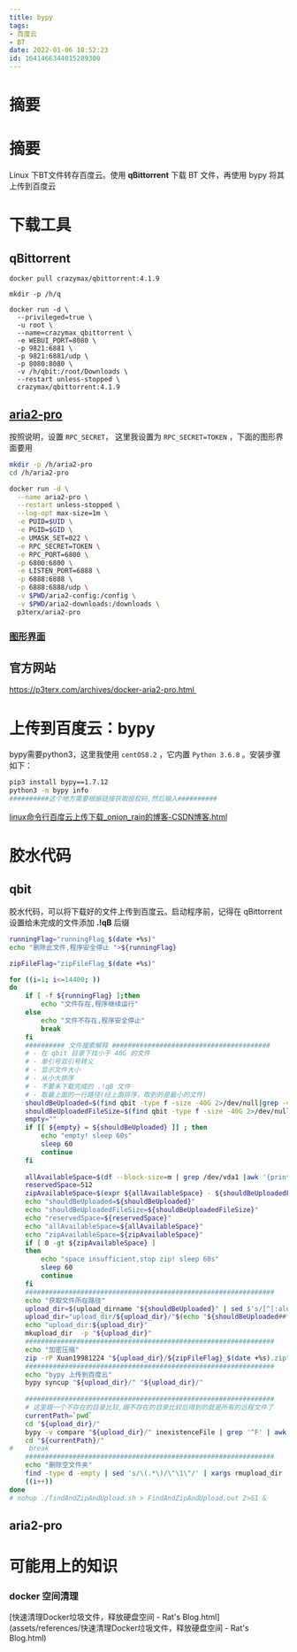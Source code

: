 ```yaml
---
title: bypy
tags: 
- 百度云
- BT
date: 2022-01-06 18:52:23
id: 1641466344015289300
---
```

# 摘要

# 摘要

Linux 下BT文件转存百度云。使用 **qBittorrent** 下载 BT 文件，再使用 bypy 将其上传到百度云

# 下载工具

## qBittorrent 

```shell
docker pull crazymax/qbittorrent:4.1.9

mkdir -p /h/q 

docker run -d \
  --privileged=true \
  -u root \
  --name=crazymax_qbittorrent \
  -e WEBUI_PORT=8080 \
  -p 9821:6881 \
  -p 9821:6881/udp \
  -p 8080:8080 \
  -v /h/qbit:/root/Downloads \
  --restart unless-stopped \
  crazymax/qbittorrent:4.1.9
```

## [aria2-pro](https://hub.docker.com/r/p3terx/aria2-pro) 

按照说明，设置 `RPC_SECRET`， 这里我设置为 `RPC_SECRET=TOKEN` ，下面的图形界面要用

```sh
mkdir -p /h/aria2-pro 
cd /h/aria2-pro 

docker run -d \
  --name aria2-pro \
  --restart unless-stopped \
  --log-opt max-size=1m \
  -e PUID=$UID \
  -e PGID=$GID \
  -e UMASK_SET=022 \
  -e RPC_SECRET=TOKEN \
  -e RPC_PORT=6800 \
  -p 6800:6800 \
  -e LISTEN_PORT=6888 \
  -p 6888:6888 \
  -p 6888:6888/udp \
  -v $PWD/aria2-config:/config \
  -v $PWD/aria2-downloads:/downloads \
  p3terx/aria2-pro
```

### [图形界面](https://github.com/mayswind/AriaNg-Native) 

## 官方网站

https://p3terx.com/archives/docker-aria2-pro.html 

# 上传到百度云：bypy

bypy需要python3，这里我使用 `centOS8.2` ，它内置 `Python 3.6.8` 。安装步骤如下：

```sh
pip3 install bypy==1.7.12
python3 -m bypy info
##########这个地方需要根据链接获取授权码,然后输入##########
```

 [linux命令行百度云上传下载_onion_rain的博客-CSDN博客.html](assets/references/linux命令行百度云上传下载_onion_rain的博客-CSDN博客.html) 

# 胶水代码

## qbit

胶水代码，可以将下载好的文件上传到百度云。启动程序前，记得在 qBittorrent 设置给未完成的文件添加 **.!qB** 后缀

```sh
runningFlag="runningFlag_$(date +%s)"
echo "删除此文件,程序安全停止 ">${runningFlag}

zipFileFlag="zipFileFlag_$(date +%s)"

for ((i=1; i<=14400; ))
do
    if [ -f ${runningFlag} ];then
        echo "文件存在,程序继续运行"
    else
        echo "文件不存在,程序安全停止"
        break
    fi
    ########## 文件搜索解释 ########################################
    # - 在 qbit 目录下找小于 40G 的文件
    # - 单引号双引号转义
    # - 显示文件大小
    # - 从小大排序
    # - 不要未下载完成的 .!qB 文件
    # - 取最上面的一行路径(经上面排序，取到的是最小的文件)
    shouldBeUploaded=$(find qbit -type f -size -40G 2>/dev/null|grep -v '!qB$'|grep -v parts|grep -v ${zipFileFlag}|sed 's/\([\x20-\x2E\x3A-\x40\x5B-\x60\x7B-\x7E]\)/\\\1/g'|xargs du --exclude="." -m 2>/dev/null| sort -n |sed -n 1p|sed 's/^[0-9]*\x09//g')
    shouldBeUploadedFileSize=$(find qbit -type f -size -40G 2>/dev/null|grep -v '!qB$'|grep -v parts|grep -v ${zipFileFlag}|sed 's/\([\x20-\x2E\x3A-\x40\x5B-\x60\x7B-\x7E]\)/\\\1/g'|xargs du --exclude="." -m 2>/dev/null| sort -n |sed -n 1p|awk '{print $1}')
    empty=""
    if [[ ${empty} = ${shouldBeUploaded} ]] ; then
        echo "empty! sleep 60s"
        sleep 60
        continue
    fi
    
    allAvailableSpace=$(df --block-size=m | grep /dev/vda1 |awk '{print  $4}'|sed 's/\(.*\)\(.\)/\1/g')
    reservedSpace=512
    zipAvailableSpace=$(expr ${allAvailableSpace} - ${shouldBeUploadedFileSize} - ${reservedSpace})
    echo "shouldBeUploaded=${shouldBeUploaded}"
    echo "shouldBeUploadedFileSize=${shouldBeUploadedFileSize}"
    echo "reservedSpace=${reservedSpace}"
    echo "allAvailableSpace=${allAvailableSpace}"
    echo "zipAvailableSpace=${zipAvailableSpace}"
    if [ 0 -gt ${zipAvailableSpace} ]
    then
        echo "space insufficient,stop zip! sleep 60s"
        sleep 60
        continue
    fi
    ###############################################################
    echo "获取文件所在路径"
    upload_dir=$(upload_dirname "${shouldBeUploaded}" | sed $'s/[^[:alnum:]\/]/_/g')
    upload_dir="upload_dir/${upload_dir}/"$(echo "${shouldBeUploaded##*/}"|sed $'s/[^[:alnum:]\/]/_/g')
    echo "upload_dir:${upload_dir}"
    mkupload_dir  -p "${upload_dir}"
    ###############################################################
    echo "加密压缩"
    zip -rP Xuan19981224 "${upload_dir}/${zipFileFlag}_$(date +%s).zip" "${shouldBeUploaded}" -m
    ###############################################################
    echo "bypy 上传到百度云"
    bypy syncup "${upload_dir}/" "${upload_dir}/" 
    
    ###############################################################
    # 这里跟一个不存在的目录比较,跟不存在的目录比较后得到的就是所有的远程文件了
    currentPath=`pwd`
    cd "${upload_dir}/"
    bypy -v compare "${upload_dir}/" inexistenceFile | grep '^F' | awk '{print $3}' | xargs -i rm -rf {}
    cd "${currentPath}/"
#    break
    ###############################################################
    echo "删除空文件夹"
    find -type d -empty | sed 's/\(.*\)/\"\1\"/' | xargs rmupload_dir
    ((i++))
done
# nohup ./findAndZipAndUpload.sh > FindAndZipAndUpload.out 2>&1 &
```

## aria2-pro















# 可能用上的知识

### docker 空间清理

 [快速清理Docker垃圾文件，释放硬盘空间 - Rat's Blog.html](assets/references/快速清理Docker垃圾文件，释放硬盘空间 - Rat's Blog.html) 

